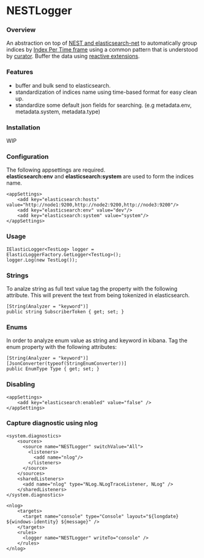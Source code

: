 # NESTLogger

### Overview
An abstraction on top of [NEST and elasticsearch-net](https://github.com/elastic/elasticsearch-net) to automatically group indices by [Index Per Time frame](https://www.elastic.co/guide/en/elasticsearch/guide/current/time-based.html) using a common pattern that is understood by [curator](https://github.com/elastic/curator). Buffer the data using [reactive extensions](https://github.com/Reactive-Extensions/Rx.NET).

### Features
- buffer and bulk send to elasticsearch.
- standardization of indices name using time-based format for easy clean up.
- standardize some default json fields for searching. (e.g metadata.env, metadata.system, metadata.type)

### Installation
WIP

### Configuration 
The following appsettings are required.     
**elasticsearch:env** and **elasticsearch:system** are used to form the indices name.
```
<appSettings>
    <add key="elasticsearch:hosts" value="http://node1:9200,http://node2:9200,http://node3:9200"/>
    <add key="elasticsearch:env" value="dev"/> 
    <add key="elasticsearch:system" value="system"/>
</appSettings>
```

### Usage
```
IElasticLogger<TestLog> logger = ElasticLoggerFactory.GetLogger<TestLog>();
logger.Log(new TestLog());
```

### Strings
To analze string as full text value tag the property with the following attribute. This will prevent the text from being tokenized in elasticsearch. 
```
[String(Analyzer = "keyword")]
public string SubscriberToken { get; set; }
```

### Enums
In order to analyze enum value as string and keyword in kibana. 
Tag the enum property with the following attributes:
```
[String(Analyzer = "keyword")]
[JsonConverter(typeof(StringEnumConverter))]
public EnumType Type { get; set; }
```

### Disabling
```
<appSettings>
    <add key="elasticsearch:enabled" value="false" />
</appSettings>
```

### Capture diagnostic using nlog
```
<system.diagnostics>
    <sources>
      <source name="NESTLogger" switchValue="All">
        <listeners>
          <add name="nlog"/>
        </listeners>
      </source>
    </sources>
    <sharedListeners>
      <add name="nlog" type="NLog.NLogTraceListener, NLog" />
    </sharedListeners>
</system.diagnostics>

<nlog>
    <targets>
      <target name="console" type="Console" layout="${longdate} ${windows-identity} ${message}" />
    </targets>
    <rules>
      <logger name="NESTLogger" writeTo="console" />
    </rules>
</nlog>
```
